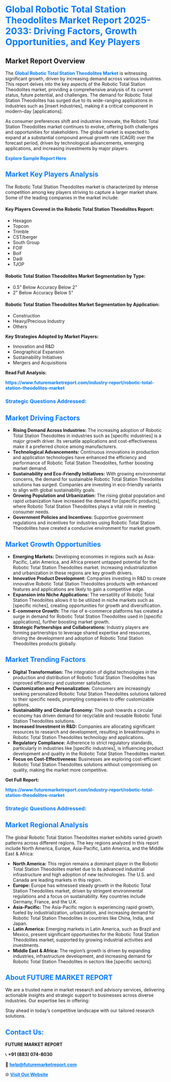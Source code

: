 <h1 style="color: #007BFF;">Global Robotic Total Station Theodolites Market Report 2025-2033: Driving Factors, Growth Opportunities, and Key Players</h1>

<section id="overview">
<h2>Market Report Overview</h2>
<p>The <a href="https://www.futuremarketreport.com/industry-report/robotic-total-station-theodolites-market" style="color: #007BFF; text-decoration: none;"><strong>Global Robotic Total Station Theodolites Market</strong></a> is witnessing significant growth, driven by increasing demand across various industries. This report delves into the key aspects of the Robotic Total Station Theodolites market, providing a comprehensive analysis of its current status, future potential, and challenges. The demand for Robotic Total Station Theodolites has surged due to its wide-ranging applications in industries such as [insert industries], making it a critical component in modern-day [applications].</p>
<p>As consumer preferences shift and industries innovate, the Robotic Total Station Theodolites market continues to evolve, offering both challenges and opportunities for stakeholders. The global market is expected to expand at a substantial compound annual growth rate (CAGR) over the forecast period, driven by technological advancements, emerging applications, and increasing investments by major players.</p>
</section>

<section id="overview">
<p><a href="https://www.futuremarketreport.com/request-sample/reportId=40587" style="color: #007BFF; text-decoration: none;"><strong>Explore Sample Report Here</strong></a></p>
</section>

<section id="key-players">
<h2 style="color: #007BFF;">Market Key Players Analysis</h2>
<p>The Robotic Total Station Theodolites market is characterized by intense competition among key players striving to capture a larger market share. Some of the leading companies in the market include:</p>
<h4>Key Players Covered in the Robotic Total Station Theodolites Report:</h4>
<ul><li>Hexagon</li><li>Topcon</li><li>Trimble</li><li>CST/berger</li><li>South Group</li><li>FOIF</li><li>Boif</li><li>Dadi</li><li>TJOP</li></ul>
<h4>Robotic Total Station Theodolites Market Segmentation by Type:</h4>
<ul><li>0.5&quot; Below Accuracy Below 2&quot;</li><li>2&quot; Below Accuracy Below 5&quot;</li></ul>

<h4>Robotic Total Station Theodolites Market Segmentation by Application:</h4>
<ul><li>Construction</li><li>Heavy/Precious Industry</li><li>Others</li></ul>
<p><strong>Key Strategies Adopted by Market Players:</strong></p>
<ul>
<li>Innovation and R&D</li>
<li>Geographical Expansion</li>
<li>Sustainability Initiatives</li>
<li>Mergers and Acquisitions</li>
</ul>
</section>

<section>
<p><strong>Read Full Analysis: </strong></p><a href="https://www.futuremarketreport.com/industry-report/robotic-total-station-theodolites-market" style="color: #007BFF; text-decoration: none;"><strong>https://www.futuremarketreport.com/industry-report/robotic-total-station-theodolites-market</strong></a>
<h3 style="color: #007BFF;">Strategic Questions Addressed:</h3>
</section>

<section id="driving-factors">
<h2 style="color: #007BFF;">Market Driving Factors</h2>
<ul>
<li><strong>Rising Demand Across Industries:</strong> The increasing adoption of Robotic Total Station Theodolites in industries such as [specific industries] is a major growth driver. Its versatile applications and cost-effectiveness make it a preferred choice among manufacturers.</li>
<li><strong>Technological Advancements:</strong> Continuous innovations in production and application technologies have enhanced the efficiency and performance of Robotic Total Station Theodolites, further boosting market demand.</li>
<li><strong>Sustainability and Eco-Friendly Initiatives:</strong> With growing environmental concerns, the demand for sustainable Robotic Total Station Theodolites solutions has surged. Companies are investing in eco-friendly variants to align with global sustainability goals.</li>
<li><strong>Growing Population and Urbanization:</strong> The rising global population and rapid urbanization have increased the demand for [specific products], where Robotic Total Station Theodolites plays a vital role in meeting consumer needs.</li>
<li><strong>Government Policies and Incentives:</strong> Supportive government regulations and incentives for industries using Robotic Total Station Theodolites have created a conducive environment for market growth.</li>
</ul>
</section>

<section id="growth-opportunities">
<h2 style="color: #007BFF;">Market Growth Opportunities</h2>
<ul>
<li><strong>Emerging Markets:</strong> Developing economies in regions such as Asia-Pacific, Latin America, and Africa present untapped potential for the Robotic Total Station Theodolites market. Increasing industrialization and urbanization in these regions are key growth drivers.</li>
<li><strong>Innovative Product Development:</strong> Companies investing in R&D to create innovative Robotic Total Station Theodolites products with enhanced features and applications are likely to gain a competitive edge.</li>
<li><strong>Expansion into Niche Applications:</strong> The versatility of Robotic Total Station Theodolites allows it to be utilized in niche markets such as [specific niches], creating opportunities for growth and diversification.</li>
<li><strong>E-commerce Growth:</strong> The rise of e-commerce platforms has created a surge in demand for Robotic Total Station Theodolites used in [specific applications], further boosting market growth.</li>
<li><strong>Strategic Partnerships and Collaborations:</strong> Industry players are forming partnerships to leverage shared expertise and resources, driving the development and adoption of Robotic Total Station Theodolites products globally.</li>
</ul>
</section>

<section id="trending-factors">
<h2 style="color: #007BFF;">Market Trending Factors</h2>
<ul>
<li><strong>Digital Transformation:</strong> The integration of digital technologies in the production and distribution of Robotic Total Station Theodolites has improved efficiency and customer satisfaction.</li>
<li><strong>Customization and Personalization:</strong> Consumers are increasingly seeking personalized Robotic Total Station Theodolites solutions tailored to their specific needs, prompting companies to offer customizable options.</li>
<li><strong>Sustainability and Circular Economy:</strong> The push towards a circular economy has driven demand for recyclable and reusable Robotic Total Station Theodolites solutions.</li>
<li><strong>Increased Investment in R&D:</strong> Companies are allocating significant resources to research and development, resulting in breakthroughs in Robotic Total Station Theodolites technology and applications.</li>
<li><strong>Regulatory Compliance:</strong> Adherence to strict regulatory standards, particularly in industries like [specific industries], is influencing product development and quality in the Robotic Total Station Theodolites market.</li>
<li><strong>Focus on Cost-Effectiveness:</strong> Businesses are exploring cost-efficient Robotic Total Station Theodolites solutions without compromising on quality, making the market more competitive.</li>
</ul>
</section>

<section>
<p><strong>Get Full Report: </strong></p><a href="https://www.futuremarketreport.com/industry-report/robotic-total-station-theodolites-market" style="color: #007BFF; text-decoration: none;"><strong>https://www.futuremarketreport.com/industry-report/robotic-total-station-theodolites-market</strong></a>
<h3 style="color: #007BFF;">Strategic Questions Addressed:</h3>
</section>


<section id="regional-analysis">
<h2 style="color: #007BFF;">Market Regional Analysis</h2>
<p>The global Robotic Total Station Theodolites market exhibits varied growth patterns across different regions. The key regions analyzed in this report include North America, Europe, Asia-Pacific, Latin America, and the Middle East & Africa:</p>
<ul>
<li><strong>North America:</strong> This region remains a dominant player in the Robotic Total Station Theodolites market due to its advanced industrial infrastructure and high adoption of new technologies. The U.S. and Canada are leading markets in this region.</li>
<li><strong>Europe:</strong> Europe has witnessed steady growth in the Robotic Total Station Theodolites market, driven by stringent environmental regulations and a focus on sustainability. Key countries include Germany, France, and the U.K.</li>
<li><strong>Asia-Pacific:</strong> The Asia-Pacific region is experiencing rapid growth, fueled by industrialization, urbanization, and increasing demand for Robotic Total Station Theodolites in countries like China, India, and Japan.</li>
<li><strong>Latin America:</strong> Emerging markets in Latin America, such as Brazil and Mexico, present significant opportunities for the Robotic Total Station Theodolites market, supported by growing industrial activities and investments.</li>
<li><strong>Middle East & Africa:</strong> The region’s growth is driven by expanding industries, infrastructure development, and increasing demand for Robotic Total Station Theodolites in sectors like [specific sectors].</li>
</ul>
</section>

<footer>
<h2 style="color: #007BFF;">About FUTURE MARKET REPORT</h2>
<p>We are a trusted name in market research and advisory services, delivering actionable insights and strategic support to businesses across diverse industries. Our expertise lies in offering:</p>

<p>Stay ahead in today’s competitive landscape with our tailored research solutions.</p>

<h2 style="color: #007BFF;">Contact Us:</h2>
<p><strong>FUTURE MARKET REPORT</strong></p>
<p>📞 <strong>+91 (883) 074-8030</strong></p>
<p>📧 <strong><a href="mailto:help@futuremarketreport.com" style="color: #007BFF;">help@futuremarketreport.com</a></strong></p>
<p>🌐 <strong><a href="https://www.futuremarketreport.com/" style="color: #007BFF;">Visit Our Website</a></strong></p>
</footer>
